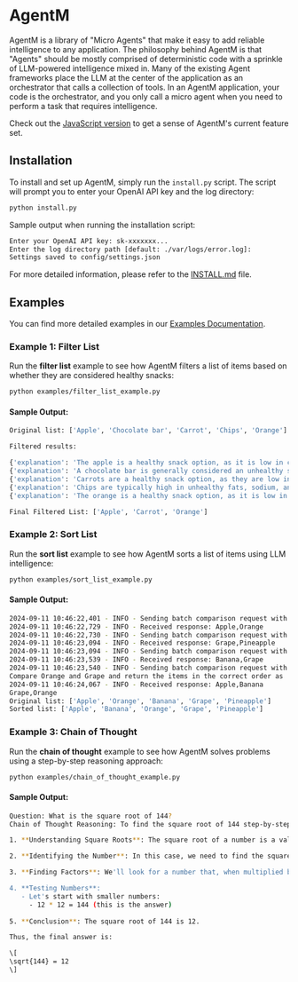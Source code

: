 # AgentM

AgentM is a library of "Micro Agents" that make it easy to add reliable intelligence to any application. The philosophy behind AgentM is that "Agents" should be mostly comprised of deterministic code with a sprinkle of LLM-powered intelligence mixed in. Many of the existing Agent frameworks place the LLM at the center of the application as an orchestrator that calls a collection of tools. In an AgentM application, your code is the orchestrator, and you only call a micro agent when you need to perform a task that requires intelligence.

Check out the [JavaScript version](https://github.com/Stevenic/agentm-js) to get a sense of AgentM's current feature set.

## Installation

To install and set up AgentM, simply run the `install.py` script. The script will prompt you to enter your OpenAI API key and the log directory:

```bash
python install.py
```

Sample output when running the installation script:

```bash
Enter your OpenAI API key: sk-xxxxxxx...
Enter the log directory path [default: ./var/logs/error.log]: 
Settings saved to config/settings.json
```

For more detailed information, please refer to the [INSTALL.md](INSTALL.md) file.

## Examples

You can find more detailed examples in our [Examples Documentation](docs/EXAMPLES.md).

### Example 1: Filter List

Run the **filter list** example to see how AgentM filters a list of items based on whether they are considered healthy snacks:

```bash
python examples/filter_list_example.py
```

#### Sample Output:
```bash
Original list: ['Apple', 'Chocolate bar', 'Carrot', 'Chips', 'Orange']

Filtered results:

{'explanation': 'The apple is a healthy snack option, as it is low in calories, rich in fiber, and provides essential vitamins such as vitamin C.', 'remove_item': False}
{'explanation': 'A chocolate bar is generally considered an unhealthy snack because it is high in sugar and saturated fats, which can contribute to weight gain and other health issues if consumed in excess.', 'remove_item': True}
{'explanation': 'Carrots are a healthy snack option, as they are low in calories, high in fiber, and rich in vitamins and minerals.', 'remove_item': False}
{'explanation': 'Chips are typically high in unhealthy fats, sodium, and calories, making them a less nutritious snack choice...', 'remove_item': True}
{'explanation': 'The orange is a healthy snack option, as it is low in calories and high in vitamin C and dietary fiber, making it a nutritious choice.', 'remove_item': False}

Final Filtered List: ['Apple', 'Carrot', 'Orange']
```

### Example 2: Sort List

Run the **sort list** example to see how AgentM sorts a list of items using LLM intelligence:

```bash
python examples/sort_list_example.py
```

#### Sample Output:
```bash
2024-09-11 10:46:22,401 - INFO - Sending batch comparison request with prompt: Compare Apple and Orange and return the items in the correct order as 'item1,item2'.
2024-09-11 10:46:22,729 - INFO - Received response: Apple,Orange
2024-09-11 10:46:22,730 - INFO - Sending batch comparison request with prompt: Compare Grape and Pineapple and return the items in the correct order as 'item1,item2'.
2024-09-11 10:46:23,094 - INFO - Received response: Grape,Pineapple
2024-09-11 10:46:23,094 - INFO - Sending batch comparison request with prompt: Compare Banana and Grape and return the items in the correct order as 'item1,item2'.
2024-09-11 10:46:23,539 - INFO - Received response: Banana,Grape
2024-09-11 10:46:23,540 - INFO - Sending batch comparison request with prompt: Compare Apple and Banana and return the items in the correct order as 'item1,item2'.
Compare Orange and Grape and return the items in the correct order as 'item1,item2'.
2024-09-11 10:46:24,067 - INFO - Received response: Apple,Banana  
Grape,Orange
Original list: ['Apple', 'Orange', 'Banana', 'Grape', 'Pineapple']
Sorted list: ['Apple', 'Banana', 'Orange', 'Grape', 'Pineapple']
```

### Example 3: Chain of Thought

Run the **chain of thought** example to see how AgentM solves problems using a step-by-step reasoning approach:

```bash
python examples/chain_of_thought_example.py
```

#### Sample Output:
```bash
Question: What is the square root of 144?
Chain of Thought Reasoning: To find the square root of 144 step-by-step, follow these steps:

1. **Understanding Square Roots**: The square root of a number is a value that, when multiplied by itself, gives that number. For example, if x is the square root of y, then x * x = y.

2. **Identifying the Number**: In this case, we need to find the square root of 144.

3. **Finding Factors**: We'll look for a number that, when multiplied by itself, equals 144. 

4. **Testing Numbers**: 
   - Let's start with smaller numbers:
     - 12 * 12 = 144 (this is the answer)
   
5. **Conclusion**: The square root of 144 is 12.

Thus, the final answer is:

\[
\sqrt{144} = 12
\]
```
